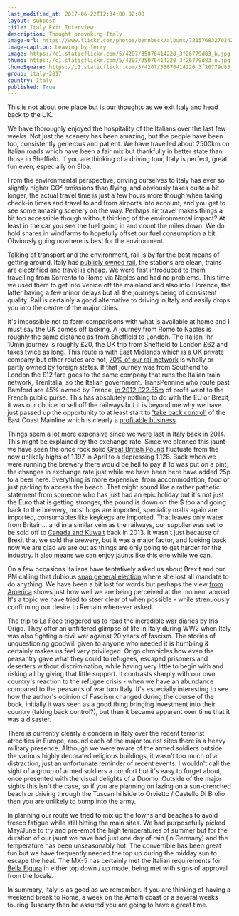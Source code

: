 ```yaml
--- 
last_modified_at: 2017-06-22T12:34:00+02:00
layout: subpost
title: Italy Exit Interview
description: Thought provoking Italy
image-url: https://www.flickr.com/photos/bennbeck/albums/72157683270242901
image-caption: Leaving by ferry
image: https://c1.staticflickr.com/5/4207/35076414220_3f26779d83_b.jpg
thumb: https://c1.staticflickr.com/5/4207/35076414220_3f26779d83_n.jpg
thumbSquare: https://c1.staticflickr.com/5/4207/35076414220_3f26779d83_q.jpg
group: italy-2017
country: Italy
published: True
---
```


This is not about one place but is our thoughts as we exit Italy and head back to the UK.

We have thoroughly enjoyed the hospitality of the Italians over the last few weeks. Not just the scenery has been amazing, but the people have been too, 
consistently generous and patient. We have travelled about 2500km on Italian roads which have been a fair mix but thankfully in better state than those in Sheffield.
If you are thinking of a driving tour, Italy is perfect, great fun even, especially on Elba. 

From the environmental perspective, driving ourselves to Italy has ever so slightly higher CO² emissions than flying, and obviously takes quite a bit longer,
the actual travel time is just a few hours more though when taking check-in times and travel to and from airports into account, and you get to see some amazing scenery on the way. 
Perhaps air travel makes things a bit too accessible though without thinking of the environmental impact? At least in the car you see the fuel going in and 
count the miles down. We do hold shares in windfarms to hopefully offset our fuel consumption a bit. Obviously going nowhere is best for the environment.

Talking of transport and the environment, rail is by far the best means of getting around. Italy has [publicly owned rail](http://www.trenitalia.com/tcom-en), the stations are clean, 
trains are electrified and travel is cheap. We were first introduced to them travelling from Sorrento to Rome via Naples and had no problems. 
This time we used them to get into Venice off the mainland and also into Florence, the latter having a few minor delays but all the journeys
being of consistent quality. Rail is certainly a good alternative to driving in Italy and easily drops you into the centre of the major cities.

It's impossible not to form comparisons with what is available at home and I must say the UK comes off lacking. A journey from Rome to Naples is roughly the same distance as
from Sheffield to London. The Italian 1hr 10min journey is roughly £20, the UK trip from Sheffield to London £62 and takes
twice as long. This route is with East Midlands which is a UK private company but other routes are not, 
[70% of our rail network](https://www.rmt.org.uk/news/70-of-uk-rail-routes-now-owned-by-foreign-states/) is wholly or partly owned by foreign ‎states.
If that journey was from Southend to London the £12 fare goes to the same company that runs the Italian train network, TrenItalia, so the Italian government.
TransPennine who route past Bamford are 45% owned by France, [in 2012 £22.55m](http://www.huffingtonpost.co.uk/2015/08/18/foreign-state-owned-railway-british-train-companies-revenue_n_8003970.html)
of profit went to the French public purse. This has absolutely nothing to do with the EU or Brexit, it was our choice to sell off the railways
but it is beyond me why we have just passed up the opportunity to at least start to ['take back control'](http://www.express.co.uk/news/politics/681706/Boris-Johnson-vote-Brexit-take-back-control)
of the East Coast Mainline which is clearly a [profitable business](https://www.theguardian.com/uk-news/2013/oct/26/east-coast-mainline-why-privatise).

Things seem a lot more expensive since we were last in Italy back in 2014. This might be explained by the exchange rate. Since we planned this jaunt we
have seen the once rock solid [Great British Pound](http://www.xe.com/currencycharts/?from=GBP&to=EUR&view=1Y)
fluctuate from the now unlikely highs of 1.197 in April to a depressing 1.128. Back when we were running the brewery there would be hell to pay if 1p was put on a pint,
the changes in exchange rate just while we have been here have added 25p to a beer here. Everything is more expensive, from accommodation, food or just parking to access the beach.
That might sound like a rather pathetic statement from someone who has just had an epic holiday but it's not just the Euro that is getting stronger, the pound is down on the $ too
and going back to the brewery, most hops are imported, speciality malts again are imported, consumables like keykegs are imported. That leaves only water from Britain... and in a similar
vein as the railways, our supplier was set to be sold off to 
[Canada and Kuwait](http://www.telegraph.co.uk/finance/newsbysector/utilities/10093391/Why-foreign-funds-thirst-for-UK-water.html) back in 2013. It wasn't just because of Brexit 
that we sold the brewery, but it was a major factor, and looking back now we are glad we are out as things are only going to get harder for the industry. It also means we can enjoy
jaunts like this one while we can.

On a few occasions Italians have tentatively asked us about Brexit and our PM calling that dubious [snap general election](http://www.telegraph.co.uk/news/2017/06/09/election-results-2017-theresa-may-clings-power-needs-support/)
where she lost all mandate to do anything. We have been a bit lost for words but perhaps the view [from America](https://www.theguardian.com/tv-and-radio/2017/jun/12/john-oliver-theresa-may-lord-buckethead-brexit#img-1)
shows just how well we are being perceived at the moment abroad. It's a topic we have tried to steer clear of when possible - while strenuously confirming our desire to Remain whenever asked.

The trip to [La Foce](http://www.lafoce.com/) triggered us to read the incredible [war diaries](http://www.goodreads.com/book/show/835779.War_in_Val_d_Orcia) by Iris Origo. 
They offer an unfiltered 
glimpse of life in Italy during WW2 when Italy was also fighting a civil war against 20 years of fascism. The stories of unquestioning goodwill given to anyone who needed it is 
humbling & certainly
makes us feel very privileged. Origo chronicles how even the peasantry gave what they could to refugees, escaped prisoners and deserters without discrimination, while having very 
little to begin with and risking all by giving that little support. It contrasts sharply with our own country's reaction to the refugee crisis - when we have an abundance compared to 
the peasants of war torn Italy. 
It's especially interesting to see how the author's opinion of Fascism changed during the course of the book, initially it was seen as a good thing
bringing investment into their country (taking back control?), but then it became apparent over time that it was a disaster.

There is currently clearly a concern in Italy over the recent terrorist atrocities in Europe; around each of the major tourist sites there is a heavy military presence. 
Although we were aware of the armed soldiers outside the various highly decorated religious buildings, it wasn't too much of a distraction, just an unfortunate
reminder of recent events. I wouldn't call the sight of a group of armed soldiers a comfort but it's easy to forget about, once presented with the visual delights of a Duomo.
Outside of the major sights this isn't the case, so if you are planning on lazing on a sun-drenched beach or driving through the Tuscan hillside to Orvietto / Castello Di Brolio
then you are unlikely to bump into the army.

In planning our route we tried to mix up the towns and beaches to avoid fresco fatigue while still hitting the main sites. 
We had purposefully picked May/June to try and pre-empt the high temperatures of summer but for the duration of our jaunt we have had just one day of rain (in Germany) and the
temperature has been unseasonably hot. 
The convertible has been great fun but we have frequently needed the top up during the midday sun to escape the heat.
The MX-5 has certainly met the Italian requirements for [Bella Figura](http://www.eyeitalia.com/la-bella-figura-italy/) in either top down / up mode, being met with signs of approval
from the locals.

In summary, Italy is as good as we remember. If you are thinking of having a weekend break to Rome, a week on the Amalfi coast or a several weeks touring Tuscany then be assured
you are going to have a great time.
